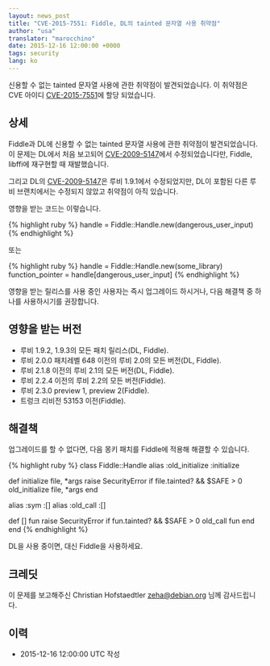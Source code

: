 ```yaml
---
layout: news_post
title: "CVE-2015-7551: Fiddle, DL의 tainted 문자열 사용 취약점"
author: "usa"
translator: "marocchino"
date: 2015-12-16 12:00:00 +0000
tags: security
lang: ko
---
```


신용할 수 없는 tainted 문자열 사용에 관한 취약점이 발견되었습니다.
이 취약점은 CVE 아이디 [CVE-2015-7551](http://cve.mitre.org/cgi-bin/cvename.cgi?name=CVE-2015-7551)에
할당 되었습니다.

## 상세

Fiddle과 DL에 신용할 수 없는 tainted 문자열 사용에 관한 취약점이 발견되었습니다.
이 문제는 DL에서 처음 보고되어 [CVE-2009-5147](http://cve.mitre.org/cgi-bin/cvename.cgi?name=CVE-2009-5147)에서 수정되었습니다만, Fiddle, libffi에 재구현할 때 재발했습니다.

그리고 DL의 [CVE-2009-5147](http://cve.mitre.org/cgi-bin/cvename.cgi?name=CVE-2009-5147)은
루비 1.9.1에서 수정되었지만, DL이 포함된 다른 루비 브랜치에서는 수정되지
않았고 취약점이 아직 있습니다.

영향을 받는 코드는 이렇습니다.

{% highlight ruby %}
handle = Fiddle::Handle.new(dangerous_user_input)
{% endhighlight %}

또는

{% highlight ruby %}
handle = Fiddle::Handle.new(some_library)
function_pointer = handle[dangerous_user_input]
{% endhighlight %}

영향을 받는 릴리스를 사용 중인 사용자는 즉시 업그레이드 하시거나, 다음 해결책 중
하나를 사용하시기를 권장합니다.

## 영향을 받는 버전

* 루비 1.9.2, 1.9.3의 모든 패치 릴리스(DL, Fiddle).
* 루비 2.0.0 패치레벨 648 이전의 루비 2.0의 모든 버전(DL, Fiddle).
* 루비 2.1.8 이전의 루비 2.1의 모든 버전(DL, Fiddle).
* 루비 2.2.4 이전의 루비 2.2의 모든 버전(Fiddle).
* 루비 2.3.0 preview 1, preview 2(Fiddle).
* 트렁크 리비전 53153 이전(Fiddle).

## 해결책

업그레이드를 할 수 없다면, 다음 몽키 패치를 Fiddle에 적용해 해결할 수 있습니다.

{% highlight ruby %}
class Fiddle::Handle
  alias :old_initialize :initialize

  def initialize file, *args
    raise SecurityError if file.tainted? && $SAFE > 0
    old_initialize file, *args
  end

  alias :sym :[]
  alias :old_call :[]

  def [] fun
    raise SecurityError if fun.tainted? && $SAFE > 0
    old_call fun
  end
end
{% endhighlight %}

DL을 사용 중이면, 대신 Fiddle을 사용하세요.

## 크레딧

이 문제를 보고해주신 Christian Hofstaedtler <zeha@debian.org> 님께 감사드립니다.

## 이력

* 2015-12-16 12:00:00 UTC 작성
